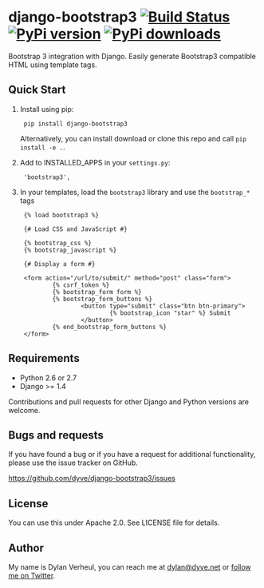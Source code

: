 # django-bootstrap3 [![Build Status](https://secure.travis-ci.org/dyve/django-bootstrap3.png)](http://travis-ci.org/dyve/django-bootstrap3) [![PyPi version](https://pypip.in/v/django-bootstrap3/badge.png)](https://crate.io/packages/django-bootstrap3/) [![PyPi downloads](https://pypip.in/d/django-bootstrap3/badge.png)](https://crate.io/packages/django-bootstrap3/)


Bootstrap 3 integration with Django. Easily generate Bootstrap3 compatible HTML using template tags.


## Quick Start

1. Install using pip:

        pip install django-bootstrap3

   Alternatively, you can install download or clone this repo and call `pip install -e .`.

2. Add to INSTALLED_APPS in your `settings.py`:

        'bootstrap3',

3. In your templates, load the `bootstrap3` library and use the `bootstrap_*` tags

        {% load bootstrap3 %}
        
        {# Load CSS and JavaScript #}
        
        {% bootstrap_css %}
        {% bootstrap_javascript %}
        
        {# Display a form #}
        
        <form action="/url/to/submit/" method="post" class="form">
                {% csrf_token %}
                {% bootstrap_form form %}
                {% bootstrap_form_buttons %}
                        <button type="submit" class="btn btn-primary">
                                {% bootstrap_icon "star" %} Submit
                        </button>
                {% end_bootstrap_form_buttons %}
        </form>

## Requirements

- Python 2.6 or 2.7
- Django >= 1.4

Contributions and pull requests for other Django and Python versions are welcome.


## Bugs and requests

If you have found a bug or if you have a request for additional functionality, please use the issue tracker on GitHub.

https://github.com/dyve/django-bootstrap3/issues


## License

You can use this under Apache 2.0. See LICENSE file for details.


## Author

My name is Dylan Verheul, you can reach me at <dylan@dyve.net> or [follow me on Twitter][1].




[1]: http://twitter.com/dyve
